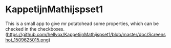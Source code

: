 # KappetijnMathijspset1
This is a small app to give mr potatohead some properties, which can be checked in the checkboxes.
(https://github.com/hellvox/KappetijnMathijspset1/blob/master/doc/Screenshot_1509625015.png)
